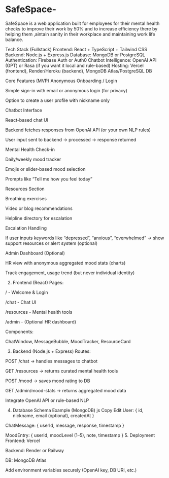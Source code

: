 # SafeSpace-

SafeSpace is a web application built for employees for their mental health 
checks to improve their work by 50% and to increase efficiency there by helping
them ,aintain sanity in their workplace and maintaining work life balance.

 
 Tech Stack (Fullstack)
Frontend: React + TypeScript + Tailwind CSS
Backend: Node.js + Express.js
Database: MongoDB or PostgreSQL
Authentication: Firebase Auth or Auth0
Chatbot Intelligence: OpenAI API (GPT) or Rasa (if you want it local and rule-based)
Hosting: Vercel (frontend), Render/Heroku (backend), MongoDB Atlas/PostgreSQL DB


 Core Features (MVP)
Anonymous Onboarding / Login

Simple sign-in with email or anonymous login (for privacy)

Option to create a user profile with nickname only

Chatbot Interface

React-based chat UI

Backend fetches responses from OpenAI API (or your own NLP rules)

User input sent to backend → processed → response returned

Mental Health Check-in

Daily/weekly mood tracker

Emojis or slider-based mood selection

Prompts like “Tell me how you feel today”

Resources Section

Breathing exercises

Video or blog recommendations

Helpline directory for escalation

Escalation Handling

If user inputs keywords like “depressed”, “anxious”, “overwhelmed” → show support resources or alert system (optional)

Admin Dashboard (Optional)

HR view with anonymous aggregated mood stats (charts)

Track engagement, usage trend (but never individual identity)

2. Frontend (React)
Pages:

/ - Welcome & Login

/chat - Chat UI

/resources - Mental health tools

/admin - (Optional HR dashboard)

Components:

ChatWindow, MessageBubble, MoodTracker, ResourceCard

3. Backend (Node.js + Express)
Routes:

POST /chat → handles messages to chatbot

GET /resources → returns curated mental health tools

POST /mood → saves mood rating to DB

GET /admin/mood-stats → returns aggregated mood data

Integrate OpenAI API or rule-based NLP

4. Database Schema Example (MongoDB)
js
Copy
Edit
User: {
  id, nickname, email (optional), createdAt
}

ChatMessage: {
  userId, message, response, timestamp
}

MoodEntry: {
  userId, moodLevel (1–5), note, timestamp
}
5. Deployment
Frontend: Vercel

Backend: Render or Railway

DB: MongoDB Atlas

Add environment variables securely (OpenAI key, DB URI, etc.)

